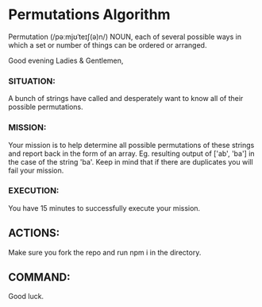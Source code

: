 # Permutations Algorithm

Permutation (/pəːmjʊˈteɪʃ(ə)n/)
NOUN, each of several possible ways in which a set or number of things can be ordered or arranged.

Good evening Ladies & Gentlemen,

### SITUATION:
A bunch of strings have called and desperately want to know all of their possible permutations.

### MISSION:
Your mission is to help determine all possible permutations of these strings and report back in the form of an array. Eg. resulting output of ['ab', 'ba'] in the case of the string 'ba'. Keep in mind that if there are duplicates you will fail your mission.

### EXECUTION:
You have 15 minutes to successfully execute your mission.

## ACTIONS:
Make sure you fork the repo and run npm i in the directory.

## COMMAND:
Good luck.
